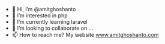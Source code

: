- 👋 Hi, I’m @amitghoshanto
- 👀 I’m interested in php
- 🌱 I’m currently learning laravel
- 💞️ I’m looking to collaborate on ...
- 📫 How to reach me? My website www.amitghoshanto.com

<!---
amitghoshanto/amitghoshanto is a ✨ special ✨ repository because its `README.md` (this file) appears on your GitHub profile.
You can click the Preview link to take a look at your changes.
--->

